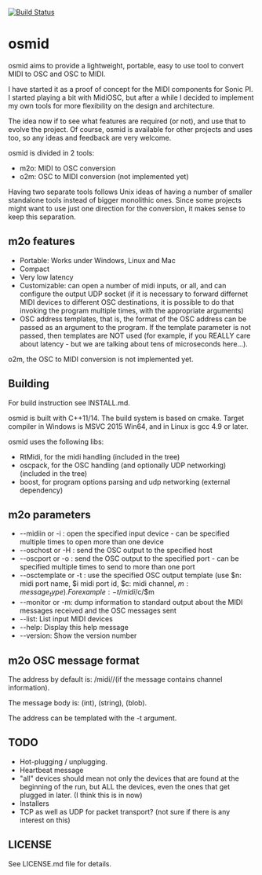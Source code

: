 [![Build Status](https://travis-ci.org/llloret/osmid.svg?branch=master)](https://travis-ci.org/llloret/osmid)

# osmid

osmid aims to provide a lightweight, portable, easy to use tool to convert MIDI to OSC and OSC to MIDI.

I have started it as a proof of concept for the MIDI components for Sonic PI. I started playing a bit with MidiOSC, but after a while I decided to implement my own tools for more flexibility on the design and architecture.

The idea now if to see what features are required (or not), and use that to evolve the project. Of course, osmid is available for other projects and uses too, so any ideas and feedback are very welcome.

osmid is divided in 2 tools:
* m2o: MIDI to OSC conversion
* o2m: OSC to MIDI conversion (not implemented yet)

Having two separate tools follows Unix ideas of having a number of smaller standalone tools instead of bigger monolithic ones. Since some projects might want to use just one direction for the conversion, it makes sense to keep this separation.

## m2o features
* Portable: Works under Windows, Linux and Mac
* Compact
* Very low latency
* Customizable: can open a number of midi inputs, or all, and can configure the output UDP socket (if it is necessary to forward differnet MIDI devices to different OSC destinations, it is possible to do that invoking the program multiple times, with the appropriate arguments)
* OSC address templates, that is, the format of the OSC address can be passed as an argument to the program. If the template parameter is not passed, then templates are NOT used (for example, if you REALLY care about latency - but we are talking about tens of microseconds here...). 


o2m, the OSC to MIDI conversion is not implemented yet.

## Building
For build instruction see INSTALL.md.

osmid is built with C++11/14. The build system is based on cmake. Target compiler in Windows is MSVC 2015 Win64, and in Linux is gcc 4.9 or later.

osmid uses the following libs:
* RtMidi, for the midi handling (included in the tree)
* oscpack, for the OSC handling (and optionally UDP networking) (included in the tree)
* boost, for program options parsing and udp networking (external dependency) 


## m2o parameters
* --midiin or -i <MIDI Input device>: open the specified input device - can be specified multiple times to open more than one device
* --oschost or -H <hostname or IP address>: send the OSC output to the specified host
* --oscport or -o <UDP port number>: send the OSC output to the specified port - can be specified multiple times to send to more than one port
* --osctemplate or -t <OSC template>: use the specified OSC output template (use $n: midi port name, $i midi port id, $c: midi channel, $m: message_type). For example: -t /midi/$c/$m
* --monitor or -m: dump information to standard output about the MIDI messages received and the OSC messages sent
* --list: List input MIDI devices
* --help: Display this help message
* --version: Show the version number

## m2o OSC message format
The address by default is: /midi/<port id>/<channel>(if the message contains channel information).

The message body is: (int)<port id>, (string)<port name>, (blob)<raw midi data>.

The address can be templated with the -t argument.

## TODO
* Hot-plugging / unplugging.
* Heartbeat message
* "all" devices should mean not only the devices that are found at the beginning of the run, but ALL the devices, even the ones that get plugged in later. (I think this is in now)
* Installers
* TCP as well as UDP for packet transport? (not sure if there is any interest on this)

## LICENSE
See LICENSE.md file for details.

